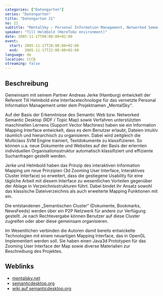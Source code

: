 ```yaml
---
categories: ["Datengarten"]
series: "Datengarten"
title: "Datengarten 21"
no: 21
subtitle: "MentalSky – Personal Information Management, Networked Semantic Desktop"
speaker: "Till Helmbold (HereToGo environment)"
date: 2005-11-17T00:00:00+02:00
event:
  start: 2005-11-17T20:00:00+02:00
  end:   2005-11-17T22:00:00+02:00
language: de
location: CCCB
streaming: false
---
```


Beschreibung
------------

Gemeinsam mit seinem Partner Andreas Jerke (Hamburg) entwickelt der
Referent Till Helmbold eine Interfacetechnologie für das vernetzte
Personal Information Management unter dem Projektnamen „MentalSky“.

Auf der Basis der Erkenntnisse des Semantic Web bzw. Networked Semantic
Desktop (RDF / Topic Map) sowie Verfahren unterstützten maschinellen
Lernens (Support Vector Machines) haben sie ein Information Mapping
Interface entwickelt, dass es dem Benutzer erlaubt, Dateien intuitiv
räumlich und hierarchisch zu organisieren. Dabei wird zeitgleich die
Multiclass SVM Engine trainiert, Textdokumente zu klassifizieren. So
können u.a. neue Dokumente und Websites auf der Basis der erlernten
individuellen Organisationsstruktur automatisch klassifiziert und
effiziente Suchanfragen gestellt werden.

Jerke und Helmbold haben das Prinzip des interaktiven Information
Mapping um neue Prinzipien (3d Zooming User Interface, Interaktives
Cluster Interface) so erweitert, dass die gestiegene Usability für eine
tägliche Arbeit mit diesem Interface zu wesentlichen Vorteilen gegenüber
der Ablage in Verzeichnisstrukturen führt. Dabei bindet ihr Ansatz
sowohl das klassische Dateiverzeichnis als auch erweiterte Mapping
Funktionen mit ein.

Die entstandenen „Semantischen Cluster“ (Dokumente, Bookmarks,
NewsFeeds) werden über ein P2P Netzwerk für andere zur Verfügung
gestellt. Je nach Rechtevergabe können Benutzer auf diese Cluster
zugreifen oder aber diese gemeinsam organisieren.

Im Wesentlichen verbinden die Autoren damit bereits entwickelte
Technologien mit einem neuartigen Mapping Interface, das in OpenGL
Implementiert werden soll. Sie haben einen Java3d Prototypen für das
Zooming User Interface der Map sowie diverse Materialien zur
Beschreibung des Projektes.

Weblinks
--------

 - [mentalsky.net](http://mentalsky.net/)
 - [semanticdesktop.org](http://www.semanticdesktop.org/)
 - [wiki auf semanticdesktop.org](http://www.semanticdesktop.org/xwiki/bin/Wiki/)
